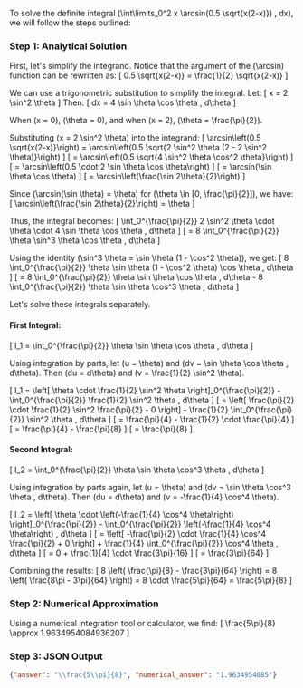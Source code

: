 To solve the definite integral \(\int\limits_0^2 x \arcsin(0.5 \sqrt{x(2-x)}) \, dx\), we will follow the steps outlined:

### Step 1: Analytical Solution

First, let's simplify the integrand. Notice that the argument of the \(\arcsin\) function can be rewritten as:
\[ 0.5 \sqrt{x(2-x)} = \frac{1}{2} \sqrt{x(2-x)} \]

We can use a trigonometric substitution to simplify the integral. Let:
\[ x = 2 \sin^2 \theta \]
Then:
\[ dx = 4 \sin \theta \cos \theta \, d\theta \]

When \(x = 0\), \(\theta = 0\), and when \(x = 2\), \(\theta = \frac{\pi}{2}\).

Substituting \(x = 2 \sin^2 \theta\) into the integrand:
\[ \arcsin\left(0.5 \sqrt{x(2-x)}\right) = \arcsin\left(0.5 \sqrt{2 \sin^2 \theta (2 - 2 \sin^2 \theta)}\right) \]
\[ = \arcsin\left(0.5 \sqrt{4 \sin^2 \theta \cos^2 \theta}\right) \]
\[ = \arcsin\left(0.5 \cdot 2 \sin \theta \cos \theta\right) \]
\[ = \arcsin(\sin \theta \cos \theta) \]
\[ = \arcsin\left(\frac{\sin 2\theta}{2}\right) \]

Since \(\arcsin(\sin \theta) = \theta\) for \(\theta \in [0, \frac{\pi}{2}]\), we have:
\[ \arcsin\left(\frac{\sin 2\theta}{2}\right) = \theta \]

Thus, the integral becomes:
\[ \int_0^{\frac{\pi}{2}} 2 \sin^2 \theta \cdot \theta \cdot 4 \sin \theta \cos \theta \, d\theta \]
\[ = 8 \int_0^{\frac{\pi}{2}} \theta \sin^3 \theta \cos \theta \, d\theta \]

Using the identity \(\sin^3 \theta = \sin \theta (1 - \cos^2 \theta)\), we get:
\[ 8 \int_0^{\frac{\pi}{2}} \theta \sin \theta (1 - \cos^2 \theta) \cos \theta \, d\theta \]
\[ = 8 \int_0^{\frac{\pi}{2}} \theta \sin \theta \cos \theta \, d\theta - 8 \int_0^{\frac{\pi}{2}} \theta \sin \theta \cos^3 \theta \, d\theta \]

Let's solve these integrals separately.

#### First Integral:
\[ I_1 = \int_0^{\frac{\pi}{2}} \theta \sin \theta \cos \theta \, d\theta \]

Using integration by parts, let \(u = \theta\) and \(dv = \sin \theta \cos \theta \, d\theta\). Then \(du = d\theta\) and \(v = \frac{1}{2} \sin^2 \theta\).

\[ I_1 = \left[ \theta \cdot \frac{1}{2} \sin^2 \theta \right]_0^{\frac{\pi}{2}} - \int_0^{\frac{\pi}{2}} \frac{1}{2} \sin^2 \theta \, d\theta \]
\[ = \left[ \frac{\pi}{2} \cdot \frac{1}{2} \sin^2 \frac{\pi}{2} - 0 \right] - \frac{1}{2} \int_0^{\frac{\pi}{2}} \sin^2 \theta \, d\theta \]
\[ = \frac{\pi}{4} - \frac{1}{2} \cdot \frac{\pi}{4} \]
\[ = \frac{\pi}{4} - \frac{\pi}{8} \]
\[ = \frac{\pi}{8} \]

#### Second Integral:
\[ I_2 = \int_0^{\frac{\pi}{2}} \theta \sin \theta \cos^3 \theta \, d\theta \]

Using integration by parts again, let \(u = \theta\) and \(dv = \sin \theta \cos^3 \theta \, d\theta\). Then \(du = d\theta\) and \(v = -\frac{1}{4} \cos^4 \theta\).

\[ I_2 = \left[ \theta \cdot \left(-\frac{1}{4} \cos^4 \theta\right) \right]_0^{\frac{\pi}{2}} - \int_0^{\frac{\pi}{2}} \left(-\frac{1}{4} \cos^4 \theta\right) \, d\theta \]
\[ = \left[ -\frac{\pi}{2} \cdot \frac{1}{4} \cos^4 \frac{\pi}{2} + 0 \right] + \frac{1}{4} \int_0^{\frac{\pi}{2}} \cos^4 \theta \, d\theta \]
\[ = 0 + \frac{1}{4} \cdot \frac{3\pi}{16} \]
\[ = \frac{3\pi}{64} \]

Combining the results:
\[ 8 \left( \frac{\pi}{8} - \frac{3\pi}{64} \right) = 8 \left( \frac{8\pi - 3\pi}{64} \right) = 8 \cdot \frac{5\pi}{64} = \frac{5\pi}{8} \]

### Step 2: Numerical Approximation

Using a numerical integration tool or calculator, we find:
\[ \frac{5\pi}{8} \approx 1.9634954084936207 \]

### Step 3: JSON Output

```json
{"answer": "\\frac{5\\pi}{8}", "numerical_answer": "1.9634954085"}
```